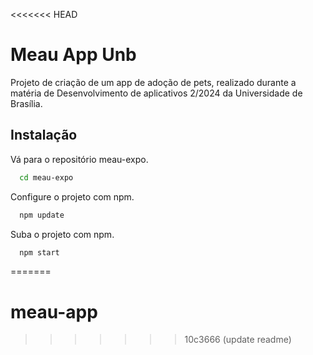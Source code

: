 <<<<<<< HEAD
# Meau App Unb

Projeto de criação de um app de adoção de pets, realizado durante a matéria de Desenvolvimento de aplicativos 2/2024 da Universidade de Brasília.


## Instalação

Vá para o repositório meau-expo.
```bash
  cd meau-expo
```

Configure o projeto com npm.

```bash
  npm update
```

Suba o projeto com npm.

```bash
  npm start
```
=======
# meau-app
 
 
>>>>>>> 10c3666 (update readme)
